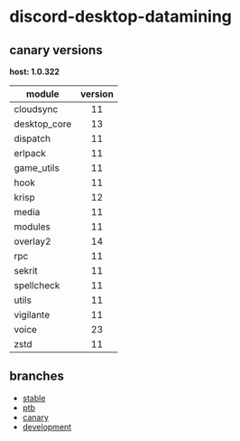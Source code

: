 # discord-desktop-datamining

## canary versions

**host: 1.0.322**

| module | version |
| ------ | :-----: |
| cloudsync | 11 |
| desktop_core | 13 |
| dispatch | 11 |
| erlpack | 11 |
| game_utils | 11 |
| hook | 11 |
| krisp | 12 |
| media | 11 |
| modules | 11 |
| overlay2 | 14 |
| rpc | 11 |
| sekrit | 11 |
| spellcheck | 11 |
| utils | 11 |
| vigilante | 11 |
| voice | 23 |
| zstd | 11 |

## branches

- [stable](https://github.com/OpenAsar/discord-desktop-datamining/tree/stable)
- [ptb](https://github.com/OpenAsar/discord-desktop-datamining/tree/ptb)
- [canary](https://github.com/OpenAsar/discord-desktop-datamining/tree/canary)
- [development](https://github.com/OpenAsar/discord-desktop-datamining/tree/development)